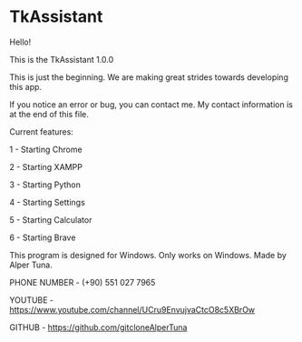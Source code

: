 # TkAssistant


Hello!

This is the TkAssistant 1.0.0

This is just the beginning. We are making great strides towards developing this app.

If you notice an error or bug, you can contact me. My contact information is at the end of this file.

Current features:

1 - Starting Chrome

2 - Starting XAMPP

3 - Starting Python

4 - Starting Settings

5 - Starting Calculator

6 - Starting Brave


This program is designed for Windows. Only works on Windows. Made by Alper Tuna.

PHONE NUMBER - (+90) 551 027 7965

YOUTUBE - https://www.youtube.com/channel/UCru9EnvujvaCtcO8c5XBrOw

GITHUB - https://github.com/gitcloneAlperTuna


